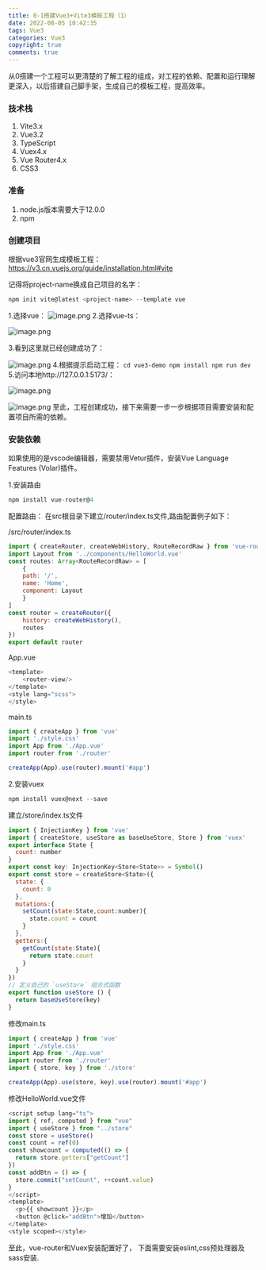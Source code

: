 ```yaml
---
title: 0-1搭建Vue3+Vite3模板工程（1）
date: 2022-08-05 10:42:35
tags: Vue3
categories: Vue3
copyright: true
comments: true
---
```


从0搭建一个工程可以更清楚的了解工程的组成，对工程的依赖、配置和运行理解更深入，以后搭建自己脚手架，生成自己的模板工程，提高效率。
### 技术栈
1. Vite3.x
2. Vue3.2
3. TypeScript
4. Vuex4.x
5. Vue Router4.x
6. CSS3
### 准备
1. node.js版本需要大于12.0.0
2. npm
### 创建项目
根据vue3官网生成模板工程：https://v3.cn.vuejs.org/guide/installation.html#vite

记得将project-name换成自己项目的名字：

```js
npm init vite@latest <project-name> --template vue
```

1.选择vue：
![image.png](https://p3-juejin.byteimg.com/tos-cn-i-k3u1fbpfcp/0a920f9491ef47f0ad6e1c21eaf3ec39~tplv-k3u1fbpfcp-watermark.image?)
 2.选择vue-ts：
    
![image.png](https://p1-juejin.byteimg.com/tos-cn-i-k3u1fbpfcp/8b5171c87b2248c7949cbf9e2a9f78b1~tplv-k3u1fbpfcp-watermark.image?)
  
3.看到这里就已经创建成功了：
    
![image.png](https://p3-juejin.byteimg.com/tos-cn-i-k3u1fbpfcp/4d0411a78e174a58910804a3e75d5f8a~tplv-k3u1fbpfcp-watermark.image?)
4.根据提示启动工程：
`cd vue3-demo
  npm install
  npm run dev`
5.访问本地http://127.0.0.1:5173/：
    
![image.png](https://p3-juejin.byteimg.com/tos-cn-i-k3u1fbpfcp/e4ff39b503d64415bf36642605ab3107~tplv-k3u1fbpfcp-watermark.image?)
    
![image.png](https://p1-juejin.byteimg.com/tos-cn-i-k3u1fbpfcp/a129e063aada4ce1bade454745091f3d~tplv-k3u1fbpfcp-watermark.image?)
至此，工程创建成功，接下来需要一步一步根据项目需要安装和配置项目所需的依赖。
### 安装依赖
如果使用的是vscode编辑器，需要禁用Vetur插件，安装Vue Language Features (Volar)插件。

1.安装路由

```js
npm install vue-router@4
```
配置路由：
在src根目录下建立/router/index.ts文件,路由配置例子如下：

/src/router/index.ts
```js
import { createRouter, createWebHistory, RouteRecordRaw } from 'vue-router'
import Layout from '../components/HelloWorld.vue'
const routes: Array<RouteRecordRaw> = [
    {
    path: '/',
    name: 'Home',
    component: Layout
    }
]
const router = createRouter({
    history: createWebHistory(),
    routes
})
export default router
```

App.vue

```js
<template>
    <router-view/>
</template>
<style lang="scss">
</style>
```

main.ts

```js
import { createApp } from 'vue'
import './style.css'
import App from './App.vue'
import router from './router'

createApp(App).use(router).mount('#app')
```

2.安装vuex

```js
npm install vuex@next --save
```

建立/store/index.ts文件

```js
import { InjectionKey } from 'vue'
import { createStore, useStore as baseUseStore, Store } from 'vuex'
export interface State {
  count: number
}
export const key: InjectionKey<Store<State>> = Symbol()
export const store = createStore<State>({
  state: {
    count: 0
  },
  mutations:{
    setCount(state:State,count:number){
      state.count = count
    }
  },
  getters:{
    getCount(state:State){
      return state.count
    }
  }
})
// 定义自己的 `useStore` 组合式函数
export function useStore () {
  return baseUseStore(key)
}

```
修改main.ts

```js
import { createApp } from 'vue'
import './style.css'
import App from './App.vue'
import router from './router'
import { store, key } from './store'

createApp(App).use(store, key).use(router).mount('#app')
```

修改HelloWorld.vue文件

```js
<script setup lang="ts">
import { ref, computed } from "vue"
import { useStore } from "../store"
const store = useStore()
const count = ref(0)
const showcount = computed(() => {
  return store.getters["getCount"]
})
const addBtn = () => {
  store.commit("setCount", ++count.value)
}
</script>
<template>
  <p>{{ showcount }}</p>
  <button @click="addBtn">增加</button>
</template>
<style scoped></style>

```
至此，vue-router和Vuex安装配置好了， 下面需要安装eslint,css预处理器及sass安装.
